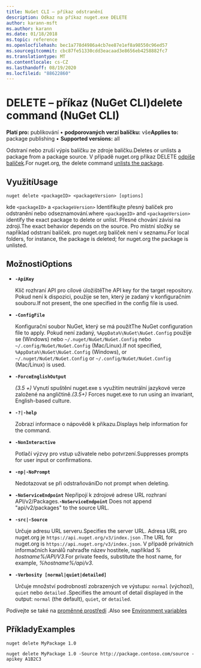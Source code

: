 ```yaml
---
title: NuGet CLI – příkaz odstranění
description: Odkaz na příkaz nuget.exe DELETE
author: karann-msft
ms.author: karann
ms.date: 01/18/2018
ms.topic: reference
ms.openlocfilehash: bec1a778d4986a4cb7ee87e1ef8a98550c96ed57
ms.sourcegitcommit: cbc87fe51330cdd3eacaad3e8656eb4258882fc7
ms.translationtype: MT
ms.contentlocale: cs-CZ
ms.lasthandoff: 08/19/2020
ms.locfileid: "88622860"
---
```

# <a name="delete-command-nuget-cli"></a><span data-ttu-id="787d9-103">DELETE – příkaz (NuGet CLI)</span><span class="sxs-lookup"><span data-stu-id="787d9-103">delete command (NuGet CLI)</span></span>

<span data-ttu-id="787d9-104">**Platí pro:** publikování &bullet; **podporovaných verzí balíčku:** vše</span><span class="sxs-lookup"><span data-stu-id="787d9-104">**Applies to:** package publishing &bullet; **Supported versions:** all</span></span>

<span data-ttu-id="787d9-105">Odstraní nebo zruší výpis balíčku ze zdroje balíčku.</span><span class="sxs-lookup"><span data-stu-id="787d9-105">Deletes or unlists a package from a package source.</span></span> <span data-ttu-id="787d9-106">V případě nuget.org příkaz DELETE [odpíše balíček](../../nuget-org/policies/deleting-packages.md).</span><span class="sxs-lookup"><span data-stu-id="787d9-106">For nuget.org, the delete command [unlists the package](../../nuget-org/policies/deleting-packages.md).</span></span>

## <a name="usage"></a><span data-ttu-id="787d9-107">Využití</span><span class="sxs-lookup"><span data-stu-id="787d9-107">Usage</span></span>

```cli
nuget delete <packageID> <packageVersion> [options]
```

<span data-ttu-id="787d9-108">kde `<packageID>` a `<packageVersion>` Identifikujte přesný balíček pro odstranění nebo odseznamování.</span><span class="sxs-lookup"><span data-stu-id="787d9-108">where `<packageID>` and `<packageVersion>` identify the exact package to delete or unlist.</span></span> <span data-ttu-id="787d9-109">Přesné chování závisí na zdroji.</span><span class="sxs-lookup"><span data-stu-id="787d9-109">The exact behavior depends on the source.</span></span> <span data-ttu-id="787d9-110">Pro místní složky se například odstraní balíček. pro nuget.org balíček není v seznamu.</span><span class="sxs-lookup"><span data-stu-id="787d9-110">For local folders, for instance, the package is deleted; for nuget.org the package is unlisted.</span></span>

## <a name="options"></a><span data-ttu-id="787d9-111">Možnosti</span><span class="sxs-lookup"><span data-stu-id="787d9-111">Options</span></span>

- **`-ApiKey`**

  <span data-ttu-id="787d9-112">Klíč rozhraní API pro cílové úložiště</span><span class="sxs-lookup"><span data-stu-id="787d9-112">The API key for the target repository.</span></span> <span data-ttu-id="787d9-113">Pokud není k dispozici, použije se ten, který je zadaný v konfiguračním souboru.</span><span class="sxs-lookup"><span data-stu-id="787d9-113">If not present, the one specified in the config file is used.</span></span>

- **`-ConfigFile`**

  <span data-ttu-id="787d9-114">Konfigurační soubor NuGet, který se má použít</span><span class="sxs-lookup"><span data-stu-id="787d9-114">The NuGet configuration file to apply.</span></span> <span data-ttu-id="787d9-115">Pokud není zadaný, `%AppData%\NuGet\NuGet.Config` použije se (Windows) nebo `~/.nuget/NuGet/NuGet.Config` nebo `~/.config/NuGet/NuGet.Config` (Mac/Linux).</span><span class="sxs-lookup"><span data-stu-id="787d9-115">If not specified, `%AppData%\NuGet\NuGet.Config` (Windows), or `~/.nuget/NuGet/NuGet.Config` or `~/.config/NuGet/NuGet.Config` (Mac/Linux) is used.</span></span>

- **`-ForceEnglishOutput`**

  <span data-ttu-id="787d9-116">*(3.5 +)* Vynutí spuštění nuget.exe s využitím neutrální jazykové verze založené na angličtině.</span><span class="sxs-lookup"><span data-stu-id="787d9-116">*(3.5+)* Forces nuget.exe to run using an invariant, English-based culture.</span></span>

- **`-?|-help`**

  <span data-ttu-id="787d9-117">Zobrazí informace o nápovědě k příkazu.</span><span class="sxs-lookup"><span data-stu-id="787d9-117">Displays help information for the command.</span></span>

- **`-NonInteractive`**

  <span data-ttu-id="787d9-118">Potlačí výzvy pro vstup uživatele nebo potvrzení.</span><span class="sxs-lookup"><span data-stu-id="787d9-118">Suppresses prompts for user input or confirmations.</span></span>

 - **`-np|-NoPrompt`**

   <span data-ttu-id="787d9-119">Nedotazovat se při odstraňování</span><span class="sxs-lookup"><span data-stu-id="787d9-119">Do not prompt when deleting.</span></span>

 - <span data-ttu-id="787d9-120">**`-NoServiceEndpoint`** Nepřipojí k zdrojové adrese URL rozhraní API/v2/Packages.</span><span class="sxs-lookup"><span data-stu-id="787d9-120">**`-NoServiceEndpoint`** Does not append "api/v2/packages" to the source URL.</span></span>

- **`-src|-Source`**

  <span data-ttu-id="787d9-121">Určuje adresu URL serveru.</span><span class="sxs-lookup"><span data-stu-id="787d9-121">Specifies the server URL.</span></span> <span data-ttu-id="787d9-122">Adresa URL pro nuget.org je `https://api.nuget.org/v3/index.json` .</span><span class="sxs-lookup"><span data-stu-id="787d9-122">The URL for nuget.org is `https://api.nuget.org/v3/index.json`.</span></span> <span data-ttu-id="787d9-123">V případě privátních informačních kanálů nahraďte název hostitele, například *% hostname%/API/V3*.</span><span class="sxs-lookup"><span data-stu-id="787d9-123">For private feeds, substitute the host name, for example, *%hostname%/api/v3*.</span></span>

- **`-Verbosity [normal|quiet|detailed]`**

  <span data-ttu-id="787d9-124">Určuje množství podrobností zobrazených ve výstupu: `normal` (výchozí), `quiet` nebo `detailed` .</span><span class="sxs-lookup"><span data-stu-id="787d9-124">Specifies the amount of detail displayed in the output: `normal` (the default), `quiet`, or `detailed`.</span></span>

<span data-ttu-id="787d9-125">Podívejte se také na [proměnné prostředí](cli-ref-environment-variables.md) .</span><span class="sxs-lookup"><span data-stu-id="787d9-125">Also see [Environment variables](cli-ref-environment-variables.md)</span></span>

## <a name="examples"></a><span data-ttu-id="787d9-126">Příklady</span><span class="sxs-lookup"><span data-stu-id="787d9-126">Examples</span></span>

```cli
nuget delete MyPackage 1.0

nuget delete MyPackage 1.0 -Source http://package.contoso.com/source -apikey A1B2C3
```
